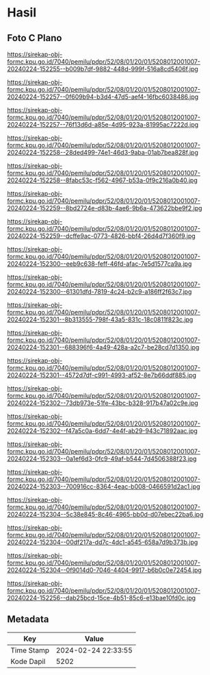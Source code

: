 # Hasil

## Foto C Plano

https://sirekap-obj-formc.kpu.go.id/7040/pemilu/pdpr/52/08/01/20/01/5208012001007-20240224-152255--b009b7df-9882-448d-999f-516a8cd5406f.jpg

https://sirekap-obj-formc.kpu.go.id/7040/pemilu/pdpr/52/08/01/20/01/5208012001007-20240224-152257--0f609b94-b3d4-47d5-aef4-16fbc6038486.jpg

https://sirekap-obj-formc.kpu.go.id/7040/pemilu/pdpr/52/08/01/20/01/5208012001007-20240224-152257--76f13d6d-a85e-4d95-923a-81995ac7222d.jpg

https://sirekap-obj-formc.kpu.go.id/7040/pemilu/pdpr/52/08/01/20/01/5208012001007-20240224-152258--28ded499-74e1-46d3-9aba-01ab7bea828f.jpg

https://sirekap-obj-formc.kpu.go.id/7040/pemilu/pdpr/52/08/01/20/01/5208012001007-20240224-152258--8fabc53c-f562-4967-b53a-0f9c216a0b40.jpg

https://sirekap-obj-formc.kpu.go.id/7040/pemilu/pdpr/52/08/01/20/01/5208012001007-20240224-152259--8bd2724e-d83b-4ae6-9b6a-473622bbe9f2.jpg

https://sirekap-obj-formc.kpu.go.id/7040/pemilu/pdpr/52/08/01/20/01/5208012001007-20240224-152259--dcffe9ac-0773-4826-bbf4-26d4d7f360f9.jpg

https://sirekap-obj-formc.kpu.go.id/7040/pemilu/pdpr/52/08/01/20/01/5208012001007-20240224-152300--eeb9c638-feff-46fd-afac-7e5d1577ca9a.jpg

https://sirekap-obj-formc.kpu.go.id/7040/pemilu/pdpr/52/08/01/20/01/5208012001007-20240224-152300--61301dfd-7819-4c24-b2c9-a186ff2f63c7.jpg

https://sirekap-obj-formc.kpu.go.id/7040/pemilu/pdpr/52/08/01/20/01/5208012001007-20240224-152301--8b313555-798f-43a5-831c-18c0811f823c.jpg

https://sirekap-obj-formc.kpu.go.id/7040/pemilu/pdpr/52/08/01/20/01/5208012001007-20240224-152301--688396f6-4a49-428a-a2c7-be28cd7d1350.jpg

https://sirekap-obj-formc.kpu.go.id/7040/pemilu/pdpr/52/08/01/20/01/5208012001007-20240224-152301--4572d7df-c991-4993-af52-8e7b66ddf885.jpg

https://sirekap-obj-formc.kpu.go.id/7040/pemilu/pdpr/52/08/01/20/01/5208012001007-20240224-152302--73db973e-51fe-43bc-b328-917b47a02c9e.jpg

https://sirekap-obj-formc.kpu.go.id/7040/pemilu/pdpr/52/08/01/20/01/5208012001007-20240224-152302--f47a5c0a-6dd7-4e4f-ab29-943c71892aac.jpg

https://sirekap-obj-formc.kpu.go.id/7040/pemilu/pdpr/52/08/01/20/01/5208012001007-20240224-152303--0a1ef6d3-0fc9-49af-b544-7d4506388f23.jpg

https://sirekap-obj-formc.kpu.go.id/7040/pemilu/pdpr/52/08/01/20/01/5208012001007-20240224-152303--700916cc-8364-4eac-b008-0466591d2ac1.jpg

https://sirekap-obj-formc.kpu.go.id/7040/pemilu/pdpr/52/08/01/20/01/5208012001007-20240224-152304--5c38e845-8c46-4965-bb0d-d07ebec22ba6.jpg

https://sirekap-obj-formc.kpu.go.id/7040/pemilu/pdpr/52/08/01/20/01/5208012001007-20240224-152304--00df217a-dd7c-4dc1-a545-658a7d9b373b.jpg

https://sirekap-obj-formc.kpu.go.id/7040/pemilu/pdpr/52/08/01/20/01/5208012001007-20240224-152304--0f9014d0-7046-4404-9917-b6b0c0e72454.jpg

https://sirekap-obj-formc.kpu.go.id/7040/pemilu/pdpr/52/08/01/20/01/5208012001007-20240224-152256--dab25bcd-15ce-4b51-85c6-e13bae10fd0c.jpg


## Metadata

| Key        | Value               |
| ---------- | ------------------- |
| Time Stamp | 2024-02-24 22:33:55 |
| Kode Dapil | 5202                |



